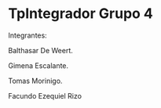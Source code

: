 # TpIntegrador Grupo 4

Integrantes:

Balthasar De Weert.

Gimena Escalante.

Tomas Morinigo.

Facundo Ezequiel Rizo
